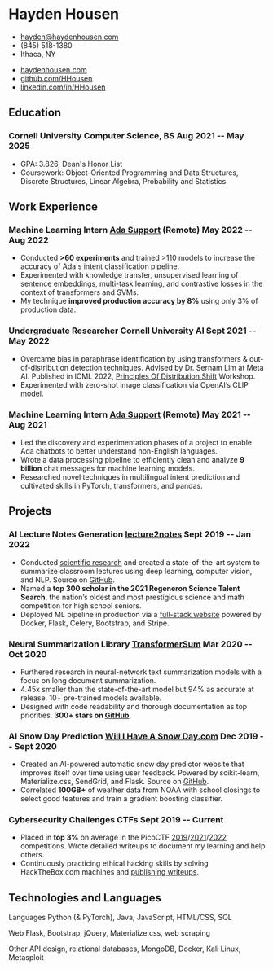 <!-- The (first) h1 will be used as the <title> of the HTML page -->
# Hayden Housen

<!-- The unordered list immediately after the h1 will be formatted on a single
line. It is intended to be used for contact details -->
- <hayden@haydenhousen.com>
- (845) 518-1380
- Ithaca, NY

<!-- Social Links -->
- [haydenhousen.com](https://haydenhousen.com)
- [github.com/HHousen](https://github.com/HHousen)
- [linkedin.com/in/HHousen](https://linkedin.com/in/HHousen)

<!-- The paragraph after the h1 and ul and before the first h2 is optional. It
is intended to be used for a short summary. -->

## Education

### <span>Cornell University</span> <span><span>Computer Science, BS</span> <span>Aug 2021 -- May 2025</span></span>

- GPA: 3.826, Dean's Honor List
- Coursework: Object-Oriented Programming and Data Structures, Discrete Structures, Linear Algebra, Probability and Statistics

## Work Experience

<!-- You have to wrap the "left" and "right" half of these headings in spans by
hand -->
### <span>Machine Learning Intern</span> <span><span><a href="https://ada.cx">Ada Support</a> (Remote)</span> <span>May 2022 -- Aug 2022</span></span>

- Conducted **>60 experiments** and trained >110 models to increase the accuracy of Ada's intent classification pipeline.
- Experimented with knowledge transfer, unsupervised learning of sentence embeddings, multi-task learning, and contrastive losses in the context of transformers and SVMs.
- My technique **improved production accuracy by 8%** using only 3% of production data.

### <span>Undergraduate Researcher</span> <span><span>Cornell University AI</span> <span>Sept 2021 -- May 2022</span></span>

- Overcame bias in paraphrase identification by using transformers & out-of-distribution detection techniques. Advised by Dr. Sernam Lim at Meta AI. Published in ICML 2022, [Principles Of Distribution Shift](https://sites.google.com/view/icml-2022-pods/) Workshop.
- Experimented with zero-shot image classification via OpenAI’s CLIP model.

### <span>Machine Learning Intern</span> <span><span><a href="https://ada.cx">Ada Support</a> (Remote)</span> <span>May 2021 -- Aug 2021</span></span>

- Led the discovery and experimentation phases of a project to enable Ada chatbots to better understand non-English languages.
- Wrote a data processing pipeline to efficiently clean and analyze **9 billion** chat messages for machine learning models.
- Researched novel techniques in multilingual intent prediction and cultivated skills in PyTorch, transformers, and pandas.

## Projects

### <span>AI Lecture Notes Generation</span> <span><span><a href="https://haydenhousen.com/projects/lecture2notes/">lecture2notes</a></span> <span>Sept 2019 -- Jan 2022</span></span>

- Conducted [scientific research](https://haydenhousen.com/media/lecture2notes-paper-v1.pdf) and created a state-of-the-art system to summarize classroom lectures using deep learning, computer vision, and NLP. Source on [GitHub](https://github.com/HHousen/lecture2notes/).
- Named a **top 300 scholar in the 2021 Regeneron Science Talent Search**, the nation’s oldest and most prestigious science and math competition for high school seniors.
- Deployed ML pipeline in production via a [full-stack website](https://lecture2notes.com/) powered by Docker, Flask, Celery, Bootstrap, and Stripe.

### <span>Neural Summarization Library</span> <span><span><a href="https://github.com/HHousen/TransformerSum">TransformerSum</a></span> <span>Mar 2020 -- Oct 2020</span></span>

- Furthered research in neural-network text summarization models with a focus on long document summarization.
- 4.45x smaller than the state-of-the-art model but 94% as accurate at release. 10+ pre-trained models available.
- Designed with code readability and thorough documentation as top priorities. **300+ stars on [GitHub](https://github.com/HHousen/TransformerSum)**.

### <span>AI Snow Day Prediction</span> <span><span><a href="https://haydenhousen.com/projects/will-i-have-a-snow-day/">Will I Have A Snow Day.com</a></span> <span>Dec 2019 -- Sept 2020</span></span>

- Created an AI-powered automatic snow day predictor website that improves itself over time using user feedback. Powered by scikit-learn, Materialize.css, SendGrid, and Flask. Source on [GitHub](https://github.com/HHousen/willihaveasnowday).
- Correlated **100GB+** of weather data from NOAA with school closings to select good features and train a gradient boosting classifier.

### <span>Cybersecurity Challenges</span> <span><span>CTFs</span> <span>Sept 2019 -- Current</span></span>

- Placed in **top 3%** on average in the PicoCTF [2019](https://github.com/HHousen/PicoCTF-2019)/[2021](https://github.com/HHousen/PicoCTF-2021)/[2022](https://github.com/HHousen/PicoCTF-2022) competitions. Wrote detailed writeups to document my learning and help others.
- Continuously practicing ethical hacking skills by solving HackTheBox.com machines and [publishing writeups](https://htb.haydenhousen.com/).

## Technologies and Languages

<span>Languages</span> <span>Python (& PyTorch), Java, JavaScript, HTML/CSS, SQL</span>

<span>Web</span> <span>Flask, Bootstrap, jQuery, Materialize.css, web scraping</span>

<span>Other</span> <span>API design, relational databases, MongoDB, Docker, Kali Linux, Metasploit</span>

<!-- Resume [generated from markdown](https://github.com/HHousen/resume) and styled with my custom CSS via a python script. -->
